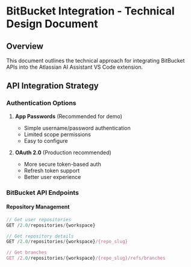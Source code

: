 # BitBucket Integration - Technical Design Document

## Overview
This document outlines the technical approach for integrating BitBucket APIs into the Atlassian AI Assistant VS Code extension.

## API Integration Strategy

### Authentication Options
1. **App Passwords** (Recommended for demo)
   - Simple username/password authentication
   - Limited scope permissions
   - Easy to configure

2. **OAuth 2.0** (Production recommended)
   - More secure token-based auth
   - Refresh token support
   - Better user experience

### BitBucket API Endpoints

#### Repository Management
```javascript
// Get user repositories
GET /2.0/repositories/{workspace}

// Get repository details  
GET /2.0/repositories/{workspace}/{repo_slug}

// Get branches
GET /2.0/repositories/{workspace}/{repo_slug}/refs/branches